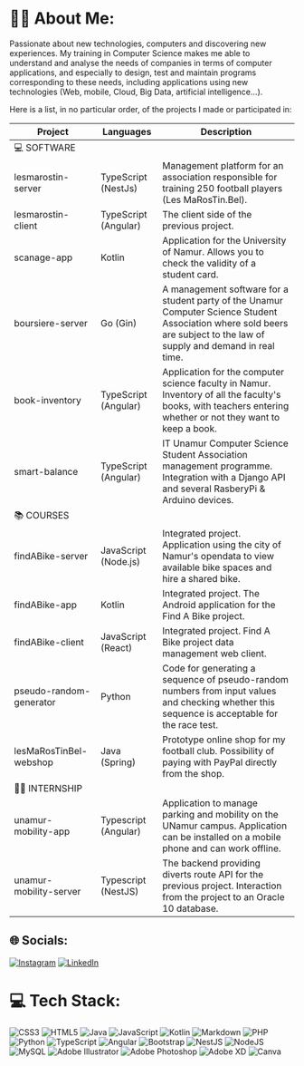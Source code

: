 # 🧑‍🦱 About Me:
Passionate about new technologies, computers and discovering new experiences. My training in Computer Science makes me able to understand and analyse the needs of companies in terms of computer applications, and especially to design, test and maintain programs corresponding to these needs, including applications using new technologies (Web, mobile, Cloud, Big Data, artificial intelligence...).

Here is a list, in no particular order, of the projects I made or participated in:

| Project	 | Languages  |  Description | 
|---|---|---|
| 💻 SOFTWARE	| 
| lesmarostin-server | TypeScript (NestJs) | Management platform for an association responsible for training 250 football players (Les MaRosTin.Bel). |
| lesmarostin-client | TypeScript (Angular) | The client side of the previous project. |
| scanage-app | Kotlin | Application for the University of Namur. Allows you to check the validity of a student card. |
| boursiere-server | Go (Gin) | A management software for a student party of the Unamur Computer Science Student Association where sold beers are subject to the law of supply and demand in real time.| 
| book-inventory | TypeScript (Angular) | Application for the computer science faculty in Namur. Inventory of all the faculty's books, with teachers entering whether or not they want to keep a book. |
| smart-balance | TypeScript (Angular) | IT Unamur Computer Science Student Association management programme. Integration with a Django API and several RasberyPi & Arduino devices. |
| 📚 COURSES	| | |
| findABike-server | JavaScript (Node.js) | Integrated project. Application using the city of Namur's opendata to view available bike spaces and hire a shared bike. |
| findABike-app | Kotlin | Integrated project. The Android application for the Find A Bike project. |
| findABike-client | JavaScript (React) | Integrated project. Find A Bike project data management web client. |
| pseudo-random-generator | Python | Code for generating a sequence of pseudo-random numbers from input values and checking whether this sequence is acceptable for the race test. |
| lesMaRosTinBel-webshop | Java (Spring) | Prototype online shop for my football club. Possibility of paying with PayPal directly from the shop. |
| 👨‍💼 INTERNSHIP | | |
| unamur-mobility-app | Typescript (Angular) | Application to manage parking and mobility on the UNamur campus. Application can be installed on a mobile phone and can work offline. |
| unamur-mobility-server | Typescript (NestJS) | The backend providing diverts route API for the previous project. Interaction from the project to an Oracle 10 database. |


## 🌐 Socials:
[![Instagram](https://img.shields.io/badge/Instagram-%23E4405F.svg?logo=Instagram&logoColor=white)](https://instagram.com/antoine_papy_baetsle) [![LinkedIn](https://img.shields.io/badge/LinkedIn-%230077B5.svg?logo=linkedin&logoColor=white)](https://linkedin.com/in/antoinebaetsle) 

# 💻 Tech Stack:
![CSS3](https://img.shields.io/badge/css3-%231572B6.svg?style=for-the-badge&logo=css3&logoColor=white) ![HTML5](https://img.shields.io/badge/html5-%23E34F26.svg?style=for-the-badge&logo=html5&logoColor=white) ![Java](https://img.shields.io/badge/java-%23ED8B00.svg?style=for-the-badge&logo=java&logoColor=white) ![JavaScript](https://img.shields.io/badge/javascript-%23323330.svg?style=for-the-badge&logo=javascript&logoColor=%23F7DF1E) ![Kotlin](https://img.shields.io/badge/kotlin-%230095D5.svg?style=for-the-badge&logo=kotlin&logoColor=white) ![Markdown](https://img.shields.io/badge/markdown-%23000000.svg?style=for-the-badge&logo=markdown&logoColor=white) ![PHP](https://img.shields.io/badge/php-%23777BB4.svg?style=for-the-badge&logo=php&logoColor=white) ![Python](https://img.shields.io/badge/python-3670A0?style=for-the-badge&logo=python&logoColor=ffdd54) ![TypeScript](https://img.shields.io/badge/typescript-%23007ACC.svg?style=for-the-badge&logo=typescript&logoColor=white) ![Angular](https://img.shields.io/badge/angular-%23DD0031.svg?style=for-the-badge&logo=angular&logoColor=white) ![Bootstrap](https://img.shields.io/badge/bootstrap-%23563D7C.svg?style=for-the-badge&logo=bootstrap&logoColor=white) ![NestJS](https://img.shields.io/badge/nestjs-%23E0234E.svg?style=for-the-badge&logo=nestjs&logoColor=white) ![NodeJS](https://img.shields.io/badge/node.js-6DA55F?style=for-the-badge&logo=node.js&logoColor=white) ![MySQL](https://img.shields.io/badge/mysql-%2300f.svg?style=for-the-badge&logo=mysql&logoColor=white) ![Adobe Illustrator](https://img.shields.io/badge/adobeillustrator-%23FF9A00.svg?style=for-the-badge&logo=adobeillustrator&logoColor=white) ![Adobe Photoshop](https://img.shields.io/badge/adobephotoshop-%2331A8FF.svg?style=for-the-badge&logo=adobephotoshop&logoColor=white) ![Adobe XD](https://img.shields.io/badge/Adobe%20XD-470137?style=for-the-badge&logo=Adobe%20XD&logoColor=#FF61F6) ![Canva](https://img.shields.io/badge/Canva-%2300C4CC.svg?style=for-the-badge&logo=Canva&logoColor=white)
